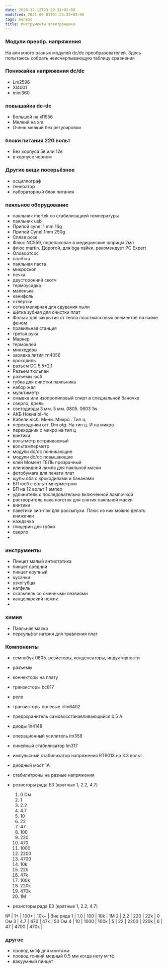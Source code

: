 ```yaml
---
date: 2020-12-12T23:29:31+02:00
modified: 2021-06-01T01:24:32+03:00
tags: железо
title: Инструменты электронщика
---
```


### Модули преобр. напряжения

На али много разных модулей dc/dc преобразователей. Здесь попытаюсь собрать неисчерпывающую таблицу сравнения

### Понижайка напряжения dc/dc
* Lm2596
* Xl4001
* mini360

### повышайка dc-dc
* Большой на xl1556
* Мелкий на xm
* Очень мелкий без регулировки

### блоки питания 220 вольт
* Без корпуса 5в или 12в
* в корпусе черном

### Другие вещи посерьёзнее
- осциллограф
- генератор
- лабораторный блок питания

### паяльное оборудование

* паяльник mertek со стабилизацией температуры
* паяльник usb
* Припой cynel 1 mm 16g
* Припой Cynel 1mm 250g
* Сплав розе
* Флюс NC559, перепакован в медицинские шприцы 2мл
* флюс martin. Дорогой, для bga пайки, рекомендует PC Expert 
* Оловоотсос
* оплётка
* паяльная паста
* микроскоп
* печка
* двусторонний скотч
* термоусадка
* маленька
* канифоль
* отвёртки
* сетка малярная для сдувания пыли
* щётка зубная для очистки плат
* Фольга для закрытия от тепла пластмассовых элементов пи пайке феном
* правильная станция
* третья рука 
* Маркер
* термоклей
* минхедеры
* зарядка лития тп4056
* крокодилы
* разъем  DC 5.5*2.1
* Разъем тюльпан
* разъемы юсб
* губка для очистки паяльника
* набор жал
* мультиметр
* смывка или изопропиловый спирт в специальной баночке
* сверло, дрель
* светодиоды 3 мм. 5 мм. 0805. 0603 1w
* АКБ Нокиа bl-4c
* Кабели юсб. Мини. Микро . Тип ц. 
* переходники отг. Dm otg. На тип ц. И на микро
* перехрдник с микро на тип ц
* винтики
* вольтметр встраиваемый
* вольтамперметр
* модули dc/dc понижающие
* модули dc/dc повышающие
* клей Момент ГЕЛЬ прозрачный
* клиновидной лампа для паяльной маски
* фотобумага для печати плат
* щупы оба с крокодилами и бананами
* БП юсб с вольтпмперметром
* БП на 12 вольт 1 ампер
* удлинитель с последовательно включенной лампочкой
* растворитель лака ноготок для снятия паяльной маски
* винтики 
* пакетики зип-лок для рассыпухи. Плюс из ник можно делать книжечки
* наждачка
* глицерин для губки
* сверло 
* 


### инструменты
* Пинцет малый антистатика
* пинцет средний
* пинцет крупный
* кусачки
* узкогубцы
* натфиль
* скальпель со сменными лезвиями
* канцелярский ножик
* 





### химия
* Паяльная маска
* персульфат натрия для травления плат


### Компоненты
- семплбук 0805. резисторы, конденсаторы, индуктивности
- разъемы
- коннекторы на плату
- транзисторы bc817
- реле
- транзисторы полевые irlm6402
- предохранитель самовосстанавливающийся 0.5 А
- диоды 1n4148
- операционный усилитель lm358
- линейный стабилизатор lm317
- импульсный стабилизатор напряжения RT9013 на 3.3 вольт
- диодный мост 1А
- стабилитроны на разные напряжения
- резисторы рада E3 (кратные 1, 2.2, 4.7)
  1. 0 Ом
  1. 1
  1. 2.2
  1. 4.7
  1. 10
  1. 22
  1. 47
  1. 100
  1. 220
  1. 470
  1. 1000
  1. 2200
  1. 4700
  1. 10k
  1. 22k
  1. 47k
  1. 100k
  1. 220k
  1. 470k
  1. 1M

- резисторы рада E3 (кратные 1, 2.2, 4.7)

№ | 1+  | 100+ | 10k+ | Вне ряда
1 | 1.0 | 100  | 10k  | 1М
2 | 2.2 | 220  | 22k  | 0 Ом
3 | 4.7 | 470  | 47k  | 50 Ом
4 | 10  | 1000 | 100k | 
5 | 22  | 2200 | 220k | 
6 | 47  | 4700 | 470k | 





### другое 
- провод мгтф для монтажа
- провод тонкий медный 0.5 мм когда нету мгтф
- вакуумный пинцет
